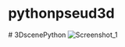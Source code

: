 # pythonpseud3d
#   3 D s c e n e P y t h o n 
![Screenshot_1](https://github.com/zot-imortal/3DscenePython/assets/78374936/810ec7ee-7511-42de-8053-2a5f232565c4)


 
 
